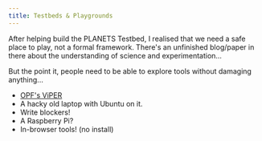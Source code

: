```yaml
---
title: Testbeds & Playgrounds
---
```

After helping build the PLANETS Testbed, I realised that we need a safe place to play, not a formal framework. There's an unfinished blog/paper in there about the understanding of science and experimentation...

But the point it, people need to be able to explore tools without damaging anything...


- [OPF's ViPER](https://viper.openpreservation.org/)
- A hacky old laptop with Ubuntu on it.
- Write blockers!
- A Raspberry Pi?
- In-browser tools! (no install)